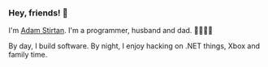 ### Hey, friends! 👋

I'm [Adam Stirtan](https://www.adamstirtan.com). I'm a programmer, husband and dad. 👨‍👩‍👧‍👦

By day, I build software. By night, I enjoy hacking on .NET things, Xbox and family time.
